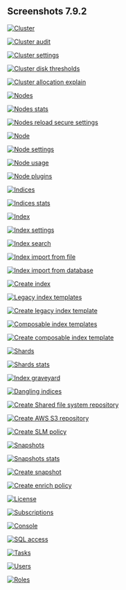 ## Screenshots 7.9.2

[![Cluster](https://raw.githubusercontent.com/stephanediondev/elasticsearch-admin/main/screenshots/7.9.2/resized/resized-cluster.png)](https://raw.githubusercontent.com/stephanediondev/elasticsearch-admin/main/screenshots/7.9.2/original/original-cluster.png)

[![Cluster audit](https://raw.githubusercontent.com/stephanediondev/elasticsearch-admin/main/screenshots/7.9.2/resized/resized-cluster-audit.png)](https://raw.githubusercontent.com/stephanediondev/elasticsearch-admin/main/screenshots/7.9.2/original/original-cluster-audit.png)

[![Cluster settings](https://raw.githubusercontent.com/stephanediondev/elasticsearch-admin/main/screenshots/7.9.2/resized/resized-cluster-settings.png)](https://raw.githubusercontent.com/stephanediondev/elasticsearch-admin/main/screenshots/7.9.2/original/original-cluster-settings.png)

[![Cluster disk thresholds](https://raw.githubusercontent.com/stephanediondev/elasticsearch-admin/main/screenshots/7.9.2/resized/resized-disk-thresholds.png)](https://raw.githubusercontent.com/stephanediondev/elasticsearch-admin/main/screenshots/7.9.2/original/original-disk-thresholds.png)

[![Cluster allocation explain](https://raw.githubusercontent.com/stephanediondev/elasticsearch-admin/main/screenshots/7.9.2/resized/resized-cluster-allocation-explain.png)](https://raw.githubusercontent.com/stephanediondev/elasticsearch-admin/main/screenshots/7.9.2/original/original-cluster-allocation-explain.png)

[![Nodes](https://raw.githubusercontent.com/stephanediondev/elasticsearch-admin/main/screenshots/7.9.2/resized/resized-nodes.png)](https://raw.githubusercontent.com/stephanediondev/elasticsearch-admin/main/screenshots/7.9.2/original/original-nodes.png)

[![Nodes stats](https://raw.githubusercontent.com/stephanediondev/elasticsearch-admin/main/screenshots/7.9.2/resized/resized-nodes-stats.png)](https://raw.githubusercontent.com/stephanediondev/elasticsearch-admin/main/screenshots/7.9.2/original/original-nodes-stats.png)

[![Nodes reload secure settings](https://raw.githubusercontent.com/stephanediondev/elasticsearch-admin/main/screenshots/7.9.2/resized/resized-nodes-reload-secure-settings.png)](https://raw.githubusercontent.com/stephanediondev/elasticsearch-admin/main/screenshots/7.9.2/original/original-nodes-reload-secure-settings.png)

[![Node](https://raw.githubusercontent.com/stephanediondev/elasticsearch-admin/main/screenshots/7.9.2/resized/resized-node.png)](https://raw.githubusercontent.com/stephanediondev/elasticsearch-admin/main/screenshots/7.9.2/original/original-node.png)

[![Node settings](https://raw.githubusercontent.com/stephanediondev/elasticsearch-admin/main/screenshots/7.9.2/resized/resized-node-settings.png)](https://raw.githubusercontent.com/stephanediondev/elasticsearch-admin/main/screenshots/7.9.2/original/original-node-settings.png)

[![Node usage](https://raw.githubusercontent.com/stephanediondev/elasticsearch-admin/main/screenshots/7.9.2/resized/resized-node-usage.png)](https://raw.githubusercontent.com/stephanediondev/elasticsearch-admin/main/screenshots/7.9.2/original/original-node-usage.png)

[![Node plugins](https://raw.githubusercontent.com/stephanediondev/elasticsearch-admin/main/screenshots/7.9.2/resized/resized-node-plugins.png)](https://raw.githubusercontent.com/stephanediondev/elasticsearch-admin/main/screenshots/7.9.2/original/original-node-plugins.png)

[![Indices](https://raw.githubusercontent.com/stephanediondev/elasticsearch-admin/main/screenshots/7.9.2/resized/resized-indices.png)](https://raw.githubusercontent.com/stephanediondev/elasticsearch-admin/main/screenshots/7.9.2/original/original-indices.png)

[![Indices stats](https://raw.githubusercontent.com/stephanediondev/elasticsearch-admin/main/screenshots/7.9.2/resized/resized-indices-stats.png)](https://raw.githubusercontent.com/stephanediondev/elasticsearch-admin/main/screenshots/7.9.2/original/original-indices-stats.png)

[![Index](https://raw.githubusercontent.com/stephanediondev/elasticsearch-admin/main/screenshots/7.9.2/resized/resized-index.png)](https://raw.githubusercontent.com/stephanediondev/elasticsearch-admin/main/screenshots/7.9.2/original/original-index.png)

[![Index settings](https://raw.githubusercontent.com/stephanediondev/elasticsearch-admin/main/screenshots/7.9.2/resized/resized-index-settings.png)](https://raw.githubusercontent.com/stephanediondev/elasticsearch-admin/main/screenshots/7.9.2/original/original-index-settings.png)

[![Index search](https://raw.githubusercontent.com/stephanediondev/elasticsearch-admin/main/screenshots/7.9.2/resized/resized-index-search.png)](https://raw.githubusercontent.com/stephanediondev/elasticsearch-admin/main/screenshots/7.9.2/original/original-index-search.png)

[![Index import from file](https://raw.githubusercontent.com/stephanediondev/elasticsearch-admin/main/screenshots/7.9.2/resized/resized-index-file-import.png)](https://raw.githubusercontent.com/stephanediondev/elasticsearch-admin/main/screenshots/7.9.2/original/original-index-file-import.png)

[![Index import from database](https://raw.githubusercontent.com/stephanediondev/elasticsearch-admin/main/screenshots/7.9.2/resized/resized-index-database-import.png)](https://raw.githubusercontent.com/stephanediondev/elasticsearch-admin/main/screenshots/7.9.2/original/original-index-database-import.png)

[![Create index](https://raw.githubusercontent.com/stephanediondev/elasticsearch-admin/main/screenshots/7.9.2/resized/resized-index-create.png)](https://raw.githubusercontent.com/stephanediondev/elasticsearch-admin/main/screenshots/7.9.2/original/original-index-create.png)

[![Legacy index templates](https://raw.githubusercontent.com/stephanediondev/elasticsearch-admin/main/screenshots/7.9.2/resized/resized-index-templates-legacy.png)](https://raw.githubusercontent.com/stephanediondev/elasticsearch-admin/main/screenshots/7.9.2/original/original-index-templates-legacy.png)

[![Create legacy index template](https://raw.githubusercontent.com/stephanediondev/elasticsearch-admin/main/screenshots/7.9.2/resized/resized-index-template-create-legacy.png)](https://raw.githubusercontent.com/stephanediondev/elasticsearch-admin/main/screenshots/7.9.2/original/original-index-template-create-legacy.png)

[![Composable index templates](https://raw.githubusercontent.com/stephanediondev/elasticsearch-admin/main/screenshots/7.9.2/resized/resized-index-templates.png)](https://raw.githubusercontent.com/stephanediondev/elasticsearch-admin/main/screenshots/7.9.2/original/original-index-templates.png)

[![Create composable index template](https://raw.githubusercontent.com/stephanediondev/elasticsearch-admin/main/screenshots/7.9.2/resized/resized-index-template-create.png)](https://raw.githubusercontent.com/stephanediondev/elasticsearch-admin/main/screenshots/7.9.2/original/original-index-template-create.png)

[![Shards](https://raw.githubusercontent.com/stephanediondev/elasticsearch-admin/main/screenshots/7.9.2/resized/resized-shards.png)](https://raw.githubusercontent.com/stephanediondev/elasticsearch-admin/main/screenshots/7.9.2/original/original-shards.png)

[![Shards stats](https://raw.githubusercontent.com/stephanediondev/elasticsearch-admin/main/screenshots/7.9.2/resized/resized-shards-stats.png)](https://raw.githubusercontent.com/stephanediondev/elasticsearch-admin/main/screenshots/7.9.2/original/original-shards-stats.png)

[![Index graveyard](https://raw.githubusercontent.com/stephanediondev/elasticsearch-admin/main/screenshots/7.9.2/resized/resized-index-graveyard.png)](https://raw.githubusercontent.com/stephanediondev/elasticsearch-admin/main/screenshots/7.9.2/original/original-index-graveyard.png)

[![Dangling indices](https://raw.githubusercontent.com/stephanediondev/elasticsearch-admin/main/screenshots/7.9.2/resized/resized-dangling-indices.png)](https://raw.githubusercontent.com/stephanediondev/elasticsearch-admin/main/screenshots/7.9.2/original/original-dangling-indices.png)

[![Create Shared file system repository](https://raw.githubusercontent.com/stephanediondev/elasticsearch-admin/main/screenshots/7.9.2/resized/resized-repository-create-fs.png)](https://raw.githubusercontent.com/stephanediondev/elasticsearch-admin/main/screenshots/7.9.2/original/original-repository-create-fs.png)

[![Create AWS S3 repository](https://raw.githubusercontent.com/stephanediondev/elasticsearch-admin/main/screenshots/7.9.2/resized/resized-repository-create-s3.png)](https://raw.githubusercontent.com/stephanediondev/elasticsearch-admin/main/screenshots/7.9.2/original/original-repository-create-s3.png)

[![Create SLM policy](https://raw.githubusercontent.com/stephanediondev/elasticsearch-admin/main/screenshots/7.9.2/resized/resized-slm-policy-create.png)](https://raw.githubusercontent.com/stephanediondev/elasticsearch-admin/main/screenshots/7.9.2/original/original-slm-policy-create.png)

[![Snapshots](https://raw.githubusercontent.com/stephanediondev/elasticsearch-admin/main/screenshots/7.9.2/resized/resized-snapshots.png)](https://raw.githubusercontent.com/stephanediondev/elasticsearch-admin/main/screenshots/7.9.2/original/original-snapshots.png)

[![Snapshots stats](https://raw.githubusercontent.com/stephanediondev/elasticsearch-admin/main/screenshots/7.9.2/resized/resized-snapshots-stats.png)](https://raw.githubusercontent.com/stephanediondev/elasticsearch-admin/main/screenshots/7.9.2/original/original-snapshots-stats.png)

[![Create snapshot](https://raw.githubusercontent.com/stephanediondev/elasticsearch-admin/main/screenshots/7.9.2/resized/resized-snapshot-create.png)](https://raw.githubusercontent.com/stephanediondev/elasticsearch-admin/main/screenshots/7.9.2/original/original-snapshot-create.png)

[![Create enrich policy](https://raw.githubusercontent.com/stephanediondev/elasticsearch-admin/main/screenshots/7.9.2/resized/resized-enrich-create.png)](https://raw.githubusercontent.com/stephanediondev/elasticsearch-admin/main/screenshots/7.9.2/original/original-enrich-create.png)

[![License](https://raw.githubusercontent.com/stephanediondev/elasticsearch-admin/main/screenshots/7.9.2/resized/resized-license.png)](https://raw.githubusercontent.com/stephanediondev/elasticsearch-admin/main/screenshots/7.9.2/original/original-license.png)

[![Subscriptions](https://raw.githubusercontent.com/stephanediondev/elasticsearch-admin/main/screenshots/7.9.2/resized/resized-subscriptions.png)](https://raw.githubusercontent.com/stephanediondev/elasticsearch-admin/main/screenshots/7.9.2/original/original-subscriptions.png)

[![Console](https://raw.githubusercontent.com/stephanediondev/elasticsearch-admin/main/screenshots/7.9.2/resized/resized-console.png)](https://raw.githubusercontent.com/stephanediondev/elasticsearch-admin/main/screenshots/7.9.2/original/original-console.png)

[![SQL access](https://raw.githubusercontent.com/stephanediondev/elasticsearch-admin/main/screenshots/7.9.2/resized/resized-sql.png)](https://raw.githubusercontent.com/stephanediondev/elasticsearch-admin/main/screenshots/7.9.2/original/original-sql.png)

[![Tasks](https://raw.githubusercontent.com/stephanediondev/elasticsearch-admin/main/screenshots/7.9.2/resized/resized-tasks.png)](https://raw.githubusercontent.com/stephanediondev/elasticsearch-admin/main/screenshots/7.9.2/original/original-tasks.png)

[![Users](https://raw.githubusercontent.com/stephanediondev/elasticsearch-admin/main/screenshots/7.9.2/resized/resized-elasticsearch-users.png)](https://raw.githubusercontent.com/stephanediondev/elasticsearch-admin/main/screenshots/7.9.2/original/original-elasticsearch-users.png)

[![Roles](https://raw.githubusercontent.com/stephanediondev/elasticsearch-admin/main/screenshots/7.9.2/resized/resized-elasticsearch-roles.png)](https://raw.githubusercontent.com/stephanediondev/elasticsearch-admin/main/screenshots/7.9.2/original/original-elasticsearch-roles.png)

